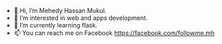 - 👋 Hi, I’m Mehedy Hassan Mukul.
- 👀 I’m interested in web and apps development.
- 🌱 I’m currently learning flask.
- 📫 You can reach me on Facebook https://facebook.com/followme.mh

<!---
mukulmh/mukulmh is a ✨ special ✨ repository because its `README.md` (this file) appears on your GitHub profile.
You can click the Preview link to take a look at your changes.
--->
